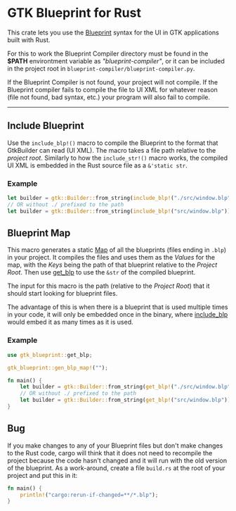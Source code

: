 # GTK Blueprint for Rust

This crate lets you use the [Blueprint](https://jwestman.pages.gitlab.gnome.org/blueprint-compiler/) syntax for the UI in GTK applications built with Rust.

For this to work the Blueprint Compiler directory must be found in the **$PATH** environtment variable as *"blueprint-compiler"*, or it can be included in the project root in `blueprint-compiler/blueprint-compiler.py`.

If the Blueprint Compiler is not found, your project will not compile. If the Blueprint compiler fails to compile the file to UI XML for whatever reason (file not found, bad syntax, etc.) your program will also fail to compile.

----

## Include Blueprint

Use the `include_blp!()` macro to compile the Blueprint to the format that GtkBuilder can read (UI XML). The macro takes a file path relative to the *project root*. Similarly to how the `include_str!()` macro works, the compiled UI XML is embedded in the Rust source file as a `&'static str`.

### Example

```rust
let builder = gtk::Builder::from_string(include_blp!("./src/window.blp"));
// OR without ./ prefixed to the path
let builder = gtk::Builder::from_string(include_blp!("src/window.blp"));
```

## Blueprint Map

This macro generates a static [Map](https://docs.rs/phf/0.11.1/phf/struct.Map.html) of all the blueprints (files ending in `.blp`) in your project. It compiles the files and uses them as the *Values* for the map, with the *Keys* being the path of that blueprint relative to the *Project Root*. Then use [get_blp](https://docs.rs/gtk-blueprint/latest/gtk_blueprint/macro.get_blp.html) to use the `&str` of the compiled blueprint.

The input for this macro is the path (relative to the *Project Root*) that it should start looking for blueprint files.

The advantage of this is when there is a blueprint that is used multiple times in your code, it will only be embedded once in the binary, where [include_blp](https://docs.rs/gtk-blueprint/latest/gtk_blueprint/macro.get_blp.html) would embed it as many times as it is used.

### Example

```rust
use gtk_blueprint::get_blp;

gtk_blueprint::gen_blp_map!("");

fn main() {
    let builder = gtk::Builder::from_string(get_blp!("./src/window.blp"));
    // OR without ./ prefixed to the path
    let builder = gtk::Builder::from_string(get_blp!("src/window.blp"));
}
```

## Bug

If you make changes to any of your Blueprint files but don't make changes to the Rust code, cargo will think that it does not need to recompile the project because the code hasn't changed and it will run with the old version of the blueprint. As a work-around, create a file `build.rs` at the root of your project and put this in it:
```rust
fn main() {
    println!("cargo:rerun-if-changed=**/*.blp");
}
```